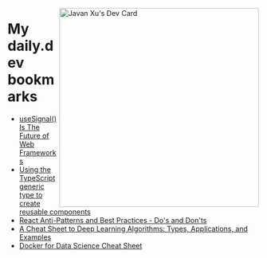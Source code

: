 
<a href="https://app.daily.dev/JavanXU"><img align="right" src="https://api.daily.dev/devcards/e45a150971844cd6959a94bb94e861ea.png?r=quw" width="400" alt="Javan Xu's Dev Card"/></a>

# My daily.dev bookmarks
<!-- daily.dev BOOKMARKS:START -->
- [useSignal&lpar;&rpar; Is The Future of Web Frameworks](https://app.daily.dev/posts/LHjfaYk3h?utm_source=rss&utm_medium=bookmarks&utm_campaign=6ueXw3FRNQzpNtewCDbI6)
- [Using the TypeScript generic type to create reusable components](https://app.daily.dev/posts/wAxcBNYcM?utm_source=rss&utm_medium=bookmarks&utm_campaign=6ueXw3FRNQzpNtewCDbI6)
- [React Anti-Patterns and Best Practices - Do&#39;s and Don&#39;ts](https://app.daily.dev/posts/7jMAvbnSk?utm_source=rss&utm_medium=bookmarks&utm_campaign=6ueXw3FRNQzpNtewCDbI6)
- [A Cheat Sheet to Deep Learning Algorithms: Types, Applications, and Examples](https://app.daily.dev/posts/-7lNmtsvN?utm_source=rss&utm_medium=bookmarks&utm_campaign=6ueXw3FRNQzpNtewCDbI6)
- [Docker for Data Science Cheat Sheet](https://app.daily.dev/posts/ZmgbGQWFd?utm_source=rss&utm_medium=bookmarks&utm_campaign=6ueXw3FRNQzpNtewCDbI6)
<!-- daily.dev BOOKMARKS:END -->
